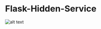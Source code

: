 # Flask-Hidden-Service
![alt text](https://github.com/Blessed-NullArray/Flask-Hidden-Service/blob/master/imgs/example.png?raw=true)
